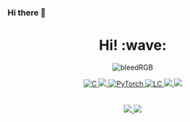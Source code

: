 ### Hi there 👋
<h1 align='center'> Hi! :wave:</h1>



<!-- [![trophy](https://github-profile-trophy.vercel.app/?username=ringo47&theme=dracula&rank=SSS,SS,S,AAA,AA,A,B,C,SECRET)](https://github.com/ryo-ma/github-profile-trophy) -->
<p align="center">
  <img align="center" src="https://im7.ezgif.com/tmp/ezgif-7-66652e0ea5ce.gif" alt="bleedRGB"/>
</p>

  <p align="center">
    <a href="https://github.com/ringo47">
      <img alt="C" src="https://img.shields.io/badge/-C++-black.svg?style=flat&logo=c&link=https://github.com/ringo47" />
    </a>
    <a href="https://github.com/ringo47">
      <img src="https://img.shields.io/badge/-Python-black?style=flat&logo=python&link=https://github.com/ringo47" />
    </a>
    <a href="https://github.com/ringo47">
      <img alt="PyTorch" src="https://img.shields.io/badge/-PyTorch-gray?style=flat&logo=pytorch&link=https://github.com/ringo47" />
    </a>
    <a href="https://leetcode.com/varshith47/">
      <img alt="LC" src="https://img.shields.io/badge/-LeetCode-black?style=flat&logo=leetCode&link=https://leetcode.com/varshith47/" />
    </a>
    <a href="https://grabcad.com/varshith.solipuram-1">
      <img src="https://img.shields.io/badge/-GrabCAD-ff2800?style=flat&logo=codesandbox&link=https://grabcad.com/varshith.solipuram-1"/>
    </a>
    <a href="https://www.linkedin.com/in/varshithsolipuram">
      <img src="https://img.shields.io/badge/-LinkedIn-0e76a8?style=flat&logo=linkedin&link=https://www.linkedin.com/in/varshithsolipuram"/>
    </a>
    </br>
    </br>
    </br>
    <a href="https://github.com/waynerobotics/veronica/">
      <img src="https://github-readme-stats.vercel.app/api/pin/?username=ringo47&repo=vision_master&theme=dark"/>
    </a>
    <a href="">
      <img src="https://github-readme-stats.vercel.app/api/top-langs/?username=ringo47&layout=compact&show_icons=true&hide_border=true&theme=dark&hide=CSS,JavaScript"/>
    </a>
  </p>

<!-- <div style="text-align:center"><img src="https://im7.ezgif.com/tmp/ezgif-7-66652e0ea5ce.gif" /></div> -->

<!-- [![bleedRGB](https://im7.ezgif.com/tmp/ezgif-7-66652e0ea5ce.gif)]() -->

<!--
[![CPP](https://img.shields.io/badge/-C++-black.svg?style=flat&logo=c&link=https://github.com/ringo47)](https://github.com/ringo47) [![Python](https://img.shields.io/badge/-Python-black?style=flat&logo=python&link=https://github.com/ringo47)](https://github.com/ringo47) [![PyTorch](https://img.shields.io/badge/-PyTorch-gray?style=flat&logo=pytorch&link=https://github.com/ringo47)](https://github.com/ringo47) 
[![LeetCode](https://img.shields.io/badge/-LeetCode-black?style=flat&logo=leetCode&link=https://leetcode.com/varshith47/)](https://leetcode.com/varshith47/) [![GrabCAD](https://img.shields.io/badge/-GrabCAD-ff2800?style=flat&logo=codesandbox&link=https://github.com/ringo47)](https://grabcad.com/varshith.solipuram-1) [![LinkedIn](https://img.shields.io/badge/-GitHub-0e76a8?style=flat&logo=linkedin&link=https://github.com/ringo47)](https://www.linkedin.com/in/varshithsolipuram/)
### 👀 Active Repo and Stats
[![Autonomous Robot](https://github-readme-stats.vercel.app/api/pin/?username=ringo47&repo=vision_master&theme=dark)](https://github.com/waynerobotics/veronica/) ![Top Langs](https://github-readme-stats.vercel.app/api/top-langs/?username=ringo47&layout=compact&show_icons=true&hide_border=true&theme=dark&hide=CSS,JavaScript) -->



<!--
**ringo47/ringo47** is a ✨ _special_ ✨ repository because its `README.md` (this file) appears on your GitHub profile.

Here are some ideas to get you started:

- 🔭 I’m currently working on ...
- 🌱 I’m currently learning ...
- 👯 I’m looking to collaborate on ...
- 🤔 I’m looking for help with ...
- 💬 Ask me about ...
- 📫 How to reach me: ...
- 😄 Pronouns: ...
- ⚡ Fun fact: ...
-->
